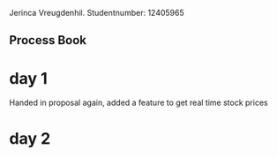 Jerinca Vreugdenhil. 
Studentnumber: 12405965

## Process Book

# day 1
Handed in proposal again, added a feature to get real time stock prices

# day 2

